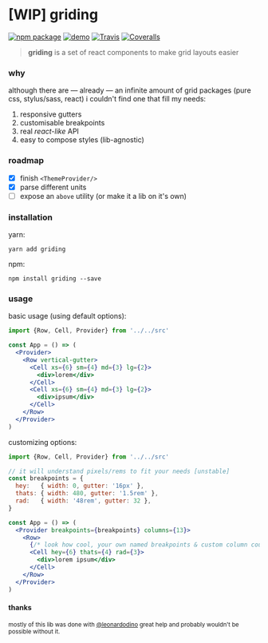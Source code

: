 # [WIP] griding

[![npm package][npm-badge]][npm]
[![demo][demo-badge]][demo]
[![Travis][build-badge]][build]
[![Coveralls][coveralls-badge]][coveralls]


> **griding** is a set of react components to make grid layouts easier


### why

although there are — already — an infinite amount of grid packages (pure css, stylus/sass, react) i couldn't find one that fill my needs:

1. responsive gutters
2. customisable breakpoints
3. real *react-like* API
4. easy to compose styles (lib-agnostic)


### roadmap

- [x] finish `<ThemeProvider/>`
- [x] parse different units
- [ ] expose an `above` utility (or make it a lib on it's own)

### installation

yarn:
```
yarn add griding
```

npm:
```
npm install griding --save
```


### usage

basic usage (using default options):

```jsx
import {Row, Cell, Provider} from '../../src'

const App = () => (
  <Provider>
    <Row vertical-gutter>
      <Cell xs={6} sm={4} md={3} lg={2}>
        <div>lorem</div>
      </Cell>
      <Cell xs={6} sm={4} md={3} lg={2}>
        <div>ipsum</div>
      </Cell>
    </Row>
  </Provider>
)
```


customizing options:

```jsx
import {Row, Cell, Provider} from '../../src'

// it will understand pixels/rems to fit your needs [unstable]
const breakpoints = {
  hey:   { width: 0, gutter: '16px' },
  thats: { width: 480, gutter: '1.5rem' },
  rad:   { width: '48rem', gutter: 32 },
}

const App = () => (
  <Provider breakpoints={breakpoints} columns={13}>
    <Row>
      {/* look how cool, your own named breakpoints & custom column count */}
      <Cell hey={6} thats={4} rad={3}>
        <div>lorem ipsum</div>
      </Cell>
    </Row>
  </Provider>
)
```


#### thanks

<sub>mostly of this lib was done with [@leonardodino](https://github.com/leonardodino) great help and probably wouldn't be possible without it.</sub>



[npm-badge]: https://img.shields.io/npm/v/griding.png?style=flat-square
[npm]: https://npmjs.org/package/griding

[demo-badge]: https://img.shields.io/badge/www-demo-lightgray.png?style=flat-square
[demo]: https://griding.vitordino.com/

[build-badge]: https://img.shields.io/travis/vitordino/griding/master.png?style=flat-square
[build]: https://travis-ci.org/vitordino/griding

[coveralls-badge]: https://img.shields.io/coveralls/vitordino/griding/master.png?style=flat-square
[coveralls]: https://coveralls.io/github/vitordino/griding
